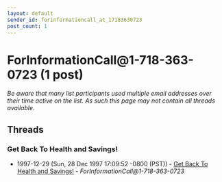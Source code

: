 ```yaml
---
layout: default
sender_id: forinformationcall_at_17183630723
post_count: 1
---
```


# ForInformationCall<span>@</span>1-718-363-0723 (1 post)

_Be aware that many list participants used multiple email addresses over their time active on the list. As such this page may not contain all threads available._

## Threads

### Get Back To Health and Savings!
+ 1997-12-29 (Sun, 28 Dec 1997 17:09:52 -0800 (PST)) - [Get Back To Health and Savings!](/archive/1997/12/197b2d9d0d4474b7ea3296a0a71074679023cd69abf7574889c7b22643fded51) - _ForInformationCall@1-718-363-0723_

